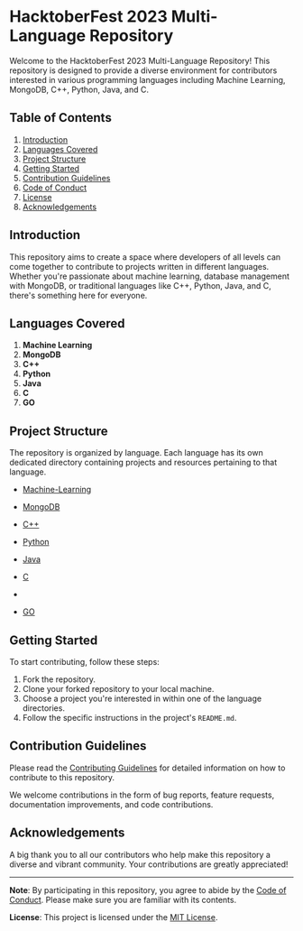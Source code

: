 # HacktoberFest 2023 Multi-Language Repository

Welcome to the HacktoberFest 2023 Multi-Language Repository! This repository is designed to provide a diverse environment for contributors interested in various programming languages including Machine Learning, MongoDB, C++, Python, Java, and C.

## Table of Contents

1. [Introduction](#introduction)
2. [Languages Covered](#languages-covered)
3. [Project Structure](#project-structure)
4. [Getting Started](#getting-started)
5. [Contribution Guidelines](#contribution-guidelines)
6. [Code of Conduct](CODE_OF_CONDUCT.md)
7. [License](LICENSE)
8. [Acknowledgements](#acknowledgements)

## Introduction

This repository aims to create a space where developers of all levels can come together to contribute to projects written in different languages. Whether you're passionate about machine learning, database management with MongoDB, or traditional languages like C++, Python, Java, and C, there's something here for everyone.

## Languages Covered

1. **Machine Learning**
2. **MongoDB**
3. **C++**
4. **Python**
5. **Java**
6. **C**
6. **GO**

## Project Structure

The repository is organized by language. Each language has its own dedicated directory containing projects and resources pertaining to that language.

- [Machine-Learning](https://github.com/Chibuike-edmund/HacktoberFest-2023/tree/main/Machine%20Learning)
  

- [MongoDB](https://github.com/Chibuike-edmund/HacktoberFest-2023/tree/main/MongoDB/demoapplication)

- [C++](https://github.com/Chibuike-edmund/HacktoberFest-2023/tree/main/c%2B%2B)
  
- [Python](https://github.com/Chibuike-edmund/HacktoberFest-2023/tree/main/python)
  
- [Java](https://github.com/Chibuike-edmund/HacktoberFest-2023/tree/main/java)
  
- [C](https://github.com/Chibuike-edmund/HacktoberFest-2023/tree/main/C)
- 
- [GO](https://github.com/Chibuike-edmund/HacktoberFest-2023/tree/main/GO)


## Getting Started

To start contributing, follow these steps:

1. Fork the repository.
2. Clone your forked repository to your local machine.
3. Choose a project you're interested in within one of the language directories.
4. Follow the specific instructions in the project's `README.md`.

## Contribution Guidelines

Please read the [Contributing Guidelines](CONTRIBUTING.md) for detailed information on how to contribute to this repository.

We welcome contributions in the form of bug reports, feature requests, documentation improvements, and code contributions.

## Acknowledgements

A big thank you to all our contributors who help make this repository a diverse and vibrant community. Your contributions are greatly appreciated!

---

**Note**: By participating in this repository, you agree to abide by the [Code of Conduct](CODE_OF_CONDUCT.md). Please make sure you are familiar with its contents.

**License**: This project is licensed under the [MIT License](LICENSE).